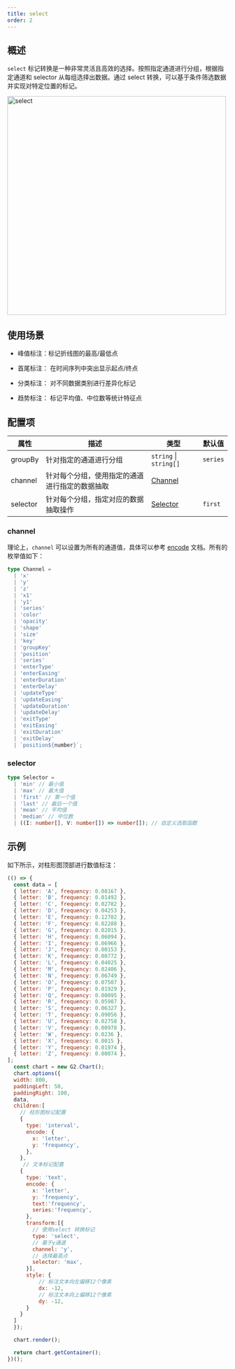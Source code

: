 ```yaml
---
title: select
order: 2
---
```


## 概述

`select` 标记转换是一种非常灵活且高效的选择。按照指定通道进行分组，根据指定通道和 selector 从每组选择出数据。通过 select 转换，可以基于条件筛选数据并实现对特定位置的标记。

<img alt="select" src="https://mdn.alipayobjects.com/huamei_qa8qxu/afts/img/A*LbTfQL1VLtIAAAAAAAAAAAAAemJ7AQ/original" width="500" />

## 使用场景

- 峰值标注：标记折线图的最高/最低点 

- 首尾标注： 在时间序列中突出显示起点/终点

- 分类标注： 对不同数据类别进行差异化标记

- 趋势标注： 标记平均值、中位数等统计特征点

## 配置项

| 属性     | 描述                                           | 类型                   | 默认值   |
| -------- | ---------------------------------------------- | ---------------------- | -------- |
| groupBy  | 针对指定的通道进行分组                         | `string` \| `string[]` | `series` |
| channel  | 针对每个分组，使用指定的通道进行指定的数据抽取 | [Channel](#channel)               |          |
| selector | 针对每个分组，指定对应的数据抽取操作           | [Selector](#selector)             | `first`  |

### channel

理论上，`channel` 可以设置为所有的通道值，具体可以参考 [encode](/manual/core/encode) 文档。所有的枚举值如下：

```ts
type Channel =
  | 'x'
  | 'y'
  | 'z'
  | 'x1'
  | 'y1'
  | 'series'
  | 'color'
  | 'opacity'
  | 'shape'
  | 'size'
  | 'key'
  | 'groupKey'
  | 'position'
  | 'series'
  | 'enterType'
  | 'enterEasing'
  | 'enterDuration'
  | 'enterDelay'
  | 'updateType'
  | 'updateEasing'
  | 'updateDuration'
  | 'updateDelay'
  | 'exitType'
  | 'exitEasing'
  | 'exitDuration'
  | 'exitDelay'
  | `position${number}`;
```

### selector

```ts
type Selector =
  | 'min' // 最小值
  | 'max' // 最大值
  | 'first' // 第一个值
  | 'last' // 最后一个值
  | 'mean' // 平均值
  | 'median' // 中位数
  | ((I: number[], V: number[]) => number[]); // 自定义选取函数
```

## 示例

如下所示，对柱形图顶部进行数值标注：

```js | ob 
(() => {
  const data = [
  { letter: 'A', frequency: 0.08167 },
  { letter: 'B', frequency: 0.01492 },
  { letter: 'C', frequency: 0.02782 },
  { letter: 'D', frequency: 0.04253 },
  { letter: 'E', frequency: 0.12702 },
  { letter: 'F', frequency: 0.02288 },
  { letter: 'G', frequency: 0.02015 },
  { letter: 'H', frequency: 0.06094 },
  { letter: 'I', frequency: 0.06966 },
  { letter: 'J', frequency: 0.00153 },
  { letter: 'K', frequency: 0.00772 },
  { letter: 'L', frequency: 0.04025 },
  { letter: 'M', frequency: 0.02406 },
  { letter: 'N', frequency: 0.06749 },
  { letter: 'O', frequency: 0.07507 },
  { letter: 'P', frequency: 0.01929 },
  { letter: 'Q', frequency: 0.00095 },
  { letter: 'R', frequency: 0.05987 },
  { letter: 'S', frequency: 0.06327 },
  { letter: 'T', frequency: 0.09056 },
  { letter: 'U', frequency: 0.02758 },
  { letter: 'V', frequency: 0.00978 },
  { letter: 'W', frequency: 0.0236 },
  { letter: 'X', frequency: 0.0015 },
  { letter: 'Y', frequency: 0.01974 },
  { letter: 'Z', frequency: 0.00074 },
];
  const chart = new G2.Chart();
  chart.options({
  width: 800,
  paddingLeft: 50,
  paddingRight: 100,
  data,
  children:[
    // 柱形图标记配置
    {
      type: 'interval',
      encode: {
        x: 'letter',
        y: 'frequency',
      },
    },
     // 文本标记配置
    {
      type: 'text',
      encode: {
        x: 'letter',
        y: 'frequency',
        text:'frequency',
        series:'frequency',
      },
      transform:[{
        // 使用select 转换标记
        type: 'select',
        // 基于y通道 
        channel: 'y',
        // 选择最高点
        selector: 'max',
      }],
      style: {
          // 标注文本向左偏移12个像素
          dx: -12,
          // 标注文本向上偏移12个像素
          dy: -12,
      }
    }
  ]
  });

  chart.render();

  return chart.getContainer();
})();
```
